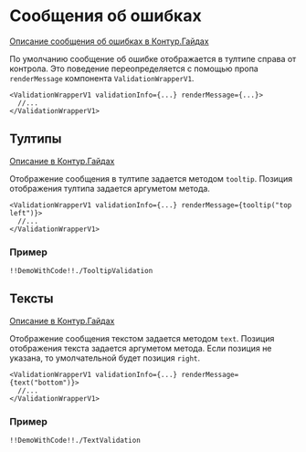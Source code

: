 # Сообщения об ошибках

[Описание сообщения об ошибках в Контур.Гайдах](https://guides.kontur.ru/principles/validation/#Soobscheniya_ob_oshibkah)

По умолчанию сообщение об ошибке отображается в тултипе справа от контрола.
Это поведение переопределяется с помощью пропа `renderMessage` компонента `ValidationWrapperV1`.

    <ValidationWrapperV1 validationInfo={...} renderMessage={...}>
      //...
    </ValidationWrapperV1>

## Тултипы

[Описание в Контур.Гайдах](https://guides.kontur.ru/principles/validation/#Tultipi)

Отображение сообщения в тултипе задается методом `tooltip`.
Позиция отображения тултипа задается аргуметом метода.

    <ValidationWrapperV1 validationInfo={...} renderMessage={tooltip("top left")}>
      //...
    </ValidationWrapperV1>

### Пример

    !!DemoWithCode!!./TooltipValidation

## Тексты

[Описание в Контур.Гайдах](https://guides.kontur.ru/principles/validation/#Krasnie_teksti_na_stranitse)

Отображение сообщения текстом задается методом `text`.
Позиция отображения текста задается аргуметом метода.
Если позиция не указана, то умолчательной будет позиция `right`.

    <ValidationWrapperV1 validationInfo={...} renderMessage={text("bottom")}>
      //...
    </ValidationWrapperV1>

### Пример

    !!DemoWithCode!!./TextValidation
